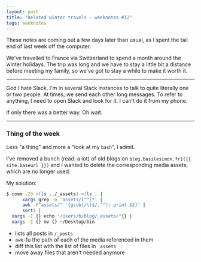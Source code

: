 ```yaml
---
layout: post
title: "Belated winter travels - weeknotes #12"
tags: weeknotes
---
```


These notes are coming out a few days later than usual, as I spent the tail end of last week off the computer.

We've travelled to France via Switzerland to spend a month around the winter holidays. The trip was long and we have to stay a little bit a distance before meeting my family, so we've got to stay a while to make it worth it. 
 
---
  
God I hate Slack. I'm in several Slack instances to talk to quite literally one or two people. At times, we send each other long messages. To refer to anything, I need to open Slack and look for it. I can't do it from my phone.

If only there was a better way. Oh wait.

---

### Thing of the week
Less "a thing" and more a "look at my `bash`", I admit.

I've removed a bunch (read: a lot) of old blogs on `blog.basilesimon.fr]({{ site.baseurl }})` and I wanted to delete the corresponding media assets, which are no longer used.

My solution:

```sh
$ comm -23 <(ls ../_assets) <(ls . | 
      xargs grep -o 'assets/[^"]*' | 
      awk -F"assets/" '{gsub(/\)$/,""); print $2}' |
      sort) | 
  xargs -I {} echo "/Users/b/blog/_assets/"{} | 
  xargs -I {} mv {} ~/Desktop/bin
```

- lists all posts in `/_posts`
- `awk`-fu the path of each of the media referenced in them
- diff this list with the list of files in `_assets`
- move away files that aren't needed anymore 
